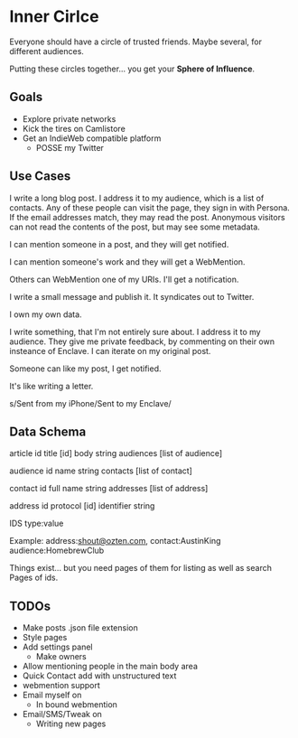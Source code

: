# Inner Cirlce

Everyone should have a circle of trusted friends. Maybe several, for different audiences.

Putting these circles together... you get your **Sphere of Influence**.

## Goals

* Explore private networks
* Kick the tires on Camlistore
* Get an IndieWeb compatible platform
  * POSSE my Twitter

## Use Cases

I write a long blog post.
I address it to my audience, which is a list of contacts.
Any of these people can visit the page, they sign in with Persona.
If the email addresses match, they may read the post.
Anonymous visitors can not read the contents of the post,
but may see some metadata.

I can mention someone in a post, and they will get notified.

I can mention someone's work and they will get a WebMention.

Others can WebMention one of my URIs.
I'll get a notification.

I write a small message and publish it. It syndicates out to Twitter.

I own my own data.

I write something, that I'm not entirely sure about.
I address it to my audience.
They give me private feedback,
by commenting on their own insteance of Enclave.
I can iterate on my original post.

Someone can like my post, I get notified.

It's like writing a letter.

s/Sent from my iPhone/Sent to my Enclave/

## Data Schema

article
  id
  title [id]
  body string
  audiences [list of audience]

audience
  id
  name string
  contacts [list of contact]

contact
  id
  full name string
  addresses [list of address]

address
  id
  protocol [id]
  identifier string

IDS
type:value

Example: address:shout@ozten.com, contact:AustinKing audience:HomebrewClub

Things exist... but you need pages of them for listing as well as search
Pages of ids.

## TODOs
* Make posts .json file extension
* Style pages
* Add settings panel
  * Make owners
* Allow mentioning people in the main body area
* Quick Contact add with unstructured text
* webmention support
* Email myself on
  * In bound webmention
* Email/SMS/Tweak on
  * Writing new pages